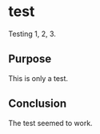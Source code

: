 # test

Testing 1, 2, 3.

## Purpose

This is only a test.

## Conclusion

The test seemed to work.






